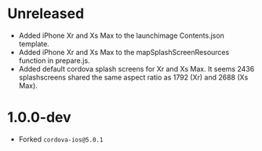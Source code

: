# Unreleased
- Added iPhone Xr and Xs Max to the launchimage Contents.json template.
- Added iPhone Xr and Xs Max to the mapSplashScreenResources function in prepare.js.
- Added default cordova splash screens for Xr and Xs Max. It seems 2436 splashscreens shared the same aspect ratio as 1792 (Xr) and 2688 (Xs Max).

# 1.0.0-dev
- Forked `cordova-ios@5.0.1`
